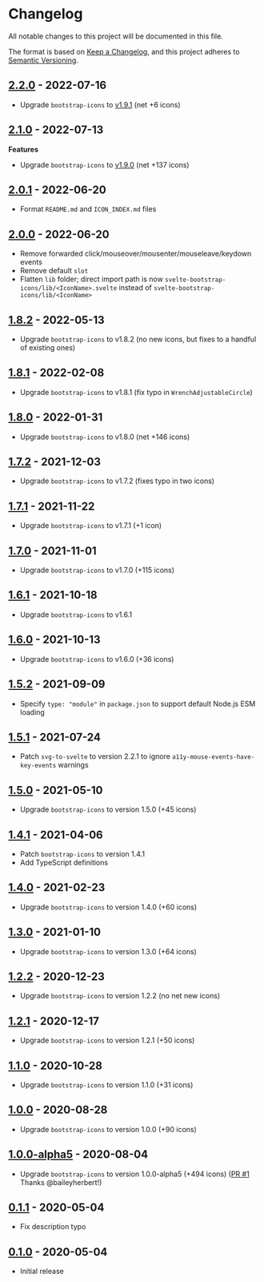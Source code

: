 # Changelog

All notable changes to this project will be documented in this file.

The format is based on [Keep a Changelog](https://keepachangelog.com/en/1.0.0/),
and this project adheres to [Semantic Versioning](https://semver.org/spec/v2.0.0.html).

## [2.2.0](https://github.com/metonym/svelte-bootstrap-icons/releases/tag/v2.2.0) - 2022-07-16

- Upgrade `bootstrap-icons` to [v1.9.1](https://github.com/twbs/icons/releases/tag/v1.9.1) (net +6 icons)

## [2.1.0](https://github.com/metonym/svelte-bootstrap-icons/releases/tag/v2.1.0) - 2022-07-13

**Features**

- Upgrade `bootstrap-icons` to [v1.9.0](https://github.com/twbs/icons/releases/tag/v1.9.0) (net +137 icons)

## [2.0.1](https://github.com/metonym/svelte-bootstrap-icons/releases/tag/v2.0.1) - 2022-06-20

- Format `README.md` and `ICON_INDEX.md` files

## [2.0.0](https://github.com/metonym/svelte-bootstrap-icons/releases/tag/v2.0.0) - 2022-06-20

- Remove forwarded click/mouseover/mousenter/mouseleave/keydown events
- Remove default `slot`
- Flatten `lib` folder; direct import path is now `svelte-bootstrap-icons/lib/<IconName>.svelte` instead of `svelte-bootstrap-icons/lib/<IconName>`

## [1.8.2](https://github.com/metonym/svelte-bootstrap-icons/releases/tag/v1.8.2) - 2022-05-13

- Upgrade `bootstrap-icons` to v1.8.2 (no new icons, but fixes to a handful of existing ones)

## [1.8.1](https://github.com/metonym/svelte-bootstrap-icons/releases/tag/v1.8.1) - 2022-02-08

- Upgrade `bootstrap-icons` to v1.8.1 (fix typo in `WrenchAdjustableCircle`)

## [1.8.0](https://github.com/metonym/svelte-bootstrap-icons/releases/tag/v1.8.0) - 2022-01-31

- Upgrade `bootstrap-icons` to v1.8.0 (net +146 icons)

## [1.7.2](https://github.com/metonym/svelte-bootstrap-icons/releases/tag/v1.7.2) - 2021-12-03

- Upgrade `bootstrap-icons` to v1.7.2 (fixes typo in two icons)

## [1.7.1](https://github.com/metonym/svelte-bootstrap-icons/releases/tag/v1.7.1) - 2021-11-22

- Upgrade `bootstrap-icons` to v1.7.1 (+1 icon)

## [1.7.0](https://github.com/metonym/svelte-bootstrap-icons/releases/tag/v1.7.0) - 2021-11-01

- Upgrade `bootstrap-icons` to v1.7.0 (+115 icons)

## [1.6.1](https://github.com/metonym/svelte-bootstrap-icons/releases/tag/v1.6.1) - 2021-10-18

- Upgrade `bootstrap-icons` to v1.6.1

## [1.6.0](https://github.com/metonym/svelte-bootstrap-icons/releases/tag/v1.6.0) - 2021-10-13

- Upgrade `bootstrap-icons` to v1.6.0 (+36 icons)

## [1.5.2](https://github.com/metonym/svelte-bootstrap-icons/releases/tag/v1.5.2) - 2021-09-09

- Specify `type: "module"` in `package.json` to support default Node.js ESM loading

## [1.5.1](https://github.com/metonym/svelte-bootstrap-icons/releases/tag/v1.5.1) - 2021-07-24

- Patch `svg-to-svelte` to version 2.2.1 to ignore `a11y-mouse-events-have-key-events` warnings

## [1.5.0](https://github.com/metonym/svelte-bootstrap-icons/releases/tag/v1.5.0) - 2021-05-10

- Upgrade `bootstrap-icons` to version 1.5.0 (+45 icons)

## [1.4.1](https://github.com/metonym/svelte-bootstrap-icons/releases/tag/v1.4.1) - 2021-04-06

- Patch `bootstrap-icons` to version 1.4.1
- Add TypeScript definitions

## [1.4.0](https://github.com/metonym/svelte-bootstrap-icons/releases/tag/v1.4.0) - 2021-02-23

- Upgrade `bootstrap-icons` to version 1.4.0 (+60 icons)

## [1.3.0](https://github.com/metonym/svelte-bootstrap-icons/releases/tag/v1.3.0) - 2021-01-10

- Upgrade `bootstrap-icons` to version 1.3.0 (+64 icons)

## [1.2.2](https://github.com/metonym/svelte-bootstrap-icons/releases/tag/v1.2.2) - 2020-12-23

- Upgrade `bootstrap-icons` to version 1.2.2 (no net new icons)

## [1.2.1](https://github.com/metonym/svelte-bootstrap-icons/releases/tag/v1.2.1) - 2020-12-17

- Upgrade `bootstrap-icons` to version 1.2.1 (+50 icons)

## [1.1.0](https://github.com/metonym/svelte-bootstrap-icons/releases/tag/v1.1.0) - 2020-10-28

- Upgrade `bootstrap-icons` to version 1.1.0 (+31 icons)

## [1.0.0](https://github.com/metonym/svelte-bootstrap-icons/releases/tag/v1.0.0) - 2020-08-28

- Upgrade `bootstrap-icons` to version 1.0.0 (+90 icons)

## [1.0.0-alpha5](https://github.com/metonym/svelte-bootstrap-icons/releases/tag/v1.0.0-alpha5) - 2020-08-04

- Upgrade `bootstrap-icons` to version 1.0.0-alpha5 (+494 icons) ([PR #1](https://github.com/metonym/svelte-bootstrap-icons/pull/1) Thanks @baileyherbert!)

## [0.1.1](https://github.com/metonym/svelte-bootstrap-icons/releases/tag/v0.1.1) - 2020-05-04

- Fix description typo

## [0.1.0](https://github.com/metonym/svelte-bootstrap-icons/releases/tag/v0.1.0) - 2020-05-04

- Initial release
